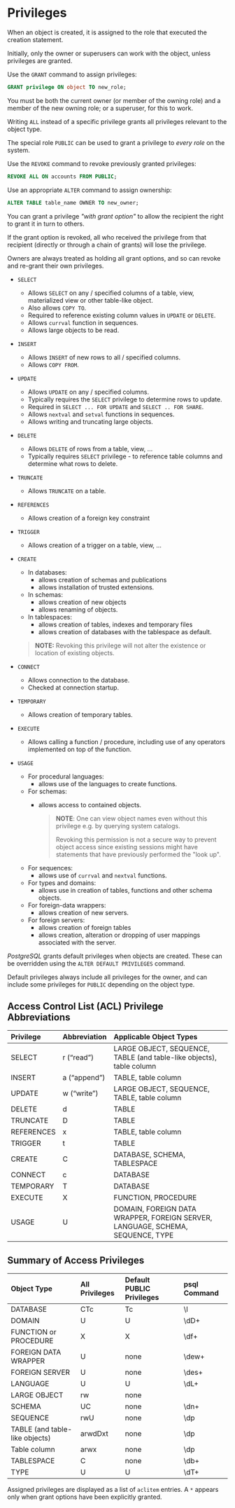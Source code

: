 # Privileges

When an object is created, it is assigned to the role that executed the creation statement.

Initially, only the owner or superusers can work with the object, unless privileges are granted.

Use the `GRANT` command to assign privileges:

```sql
GRANT privilege ON object TO new_role;
```

You must be both the current owner (or member of the owning role) and a member of the new owning role; or a superuser, for this to work.

Writing `ALL` instead of a specific privilege grants all privileges relevant to the object type.

The special role `PUBLIC` can be used to grant a privilege to *every role* on the system.

Use the `REVOKE` command to revoke previously granted privileges:

```sql
REVOKE ALL ON accounts FROM PUBLIC;
```

Use an appropriate `ALTER` command to assign ownership:

```sql
ALTER TABLE table_name OWNER TO new_owner;
```

You can grant a privilege *"with grant option"* to allow the recipient the right to grant it in turn to others.

If the grant option is revoked, all who received the privilege from that recipient (directly or through a chain of grants) will lose the privilege.

Owners are always treated as holding all grant options, and so can revoke and re-grant their own privileges.

- `SELECT`
  - Allows `SELECT` on any / specified columns of a table, view, materialized view or other table-like object.
  - Also allows `COPY TO`.
  - Required to reference existing column values in `UPDATE` or `DELETE`.
  - Allows `currval` function in sequences.
  - Allows large objects to be read.

- `INSERT`
  - Allows `INSERT` of new rows to all / specified columns.
  - Allows `COPY FROM`.

- `UPDATE`
  - Allows `UPDATE` on any / specified columns.
  - Typically requires the `SELECT` privilege to determine rows to update.
  - Required in `SELECT ... FOR UPDATE` and `SELECT .. FOR SHARE`.
  - Allows `nextval` and `setval` functions in sequences.
  - Allows writing and truncating large objects.

- `DELETE`
  - Allows `DELETE` of rows from a table, view, ...
  - Typically requires `SELECT` privilege - to reference table columns and determine what rows to delete.

- `TRUNCATE`
  - Allows `TRUNCATE` on a table.

- `REFERENCES`
  - Allows creation of a foreign key constraint

- `TRIGGER`
  - Allows creation of a trigger on a table, view, ...

- `CREATE`
  - In databases:
    - allows creation of schemas and publications
    - allows installation of trusted extensions.
  - In schemas:
    - allows creation of new objects
    - allows renaming of objects.
  - In tablespaces:
    - allows creation of tables, indexes and temporary files
    - allows creation of databases with the tablespace as default.

  >**NOTE:** Revoking this privilege will not alter the existence or location of existing objects.

- `CONNECT`
  - Allows connection to the database.
  - Checked at connection startup.

- `TEMPORARY`
  - Allows creation of temporary tables.

- `EXECUTE`
  - Allows calling a function  / procedure, including use of any operators implemented on top of the function.

- `USAGE`
  - For procedural languages:
    - allows use of the languages to create functions.
  - For schemas:
    - allows access to contained objects.

      >**NOTE**: One can view object names even without this privilege e.g. by querying system catalogs.
      >
      > Revoking this permission is not a secure way to prevent object access since existing sessions might have statements that have previously performed the "look up".
  - For sequences:
    - allows use of `currval` and `nextval` functions.
  - For types and domains:
    - allows use in creation of tables, functions and other schema objects.
  - For foreign-data wrappers:
    - allows creation of new servers.
  - For foreign servers:
    - allows creation of foreign tables
    - allows creation, alteration or dropping of user mappings associated with the server.

*PostgreSQL* grants default privileges when objects are created. These can be overridden using the `ALTER DEFAULT PRIVILEGES` command.

Default privileges always include all privileges for the owner, and can include some privileges for `PUBLIC` depending on the object type.

## Access Control List (ACL) Privilege Abbreviations

| Privilege   | Abbreviation   | Applicable Object Types                                                        |
|:------------|:---------------|:-------------------------------------------------------------------------------|
| SELECT      | r (“read”)     | LARGE OBJECT, SEQUENCE, TABLE (and table-like objects), table column           |
| INSERT      | a (“append”)   | TABLE, table column                                                            |
| UPDATE      | w (“write”)    | LARGE OBJECT, SEQUENCE, TABLE, table column                                    |
| DELETE      | d              | TABLE                                                                          |
| TRUNCATE    | D              | TABLE                                                                          |
| REFERENCES  | x              | TABLE, table column                                                            |
| TRIGGER     | t              | TABLE                                                                          |
| CREATE      | C              | DATABASE, SCHEMA, TABLESPACE                                                   |
| CONNECT     | c              | DATABASE                                                                       |
| TEMPORARY   | T              | DATABASE                                                                       |
| EXECUTE     | X              | FUNCTION, PROCEDURE                                                            |
| USAGE       | U              | DOMAIN, FOREIGN DATA WRAPPER, FOREIGN SERVER, LANGUAGE, SCHEMA, SEQUENCE, TYPE |

## Summary of Access Privileges

| Object Type                    | All Privileges   | Default PUBLIC Privileges   | psql Command   |
|:-------------------------------|:-----------------|:----------------------------|:---------------|
| DATABASE                       | CTc              | Tc                          | \l             |
| DOMAIN                         | U                | U                           | \dD+           |
| FUNCTION or PROCEDURE          | X                | X                           | \df+           |
| FOREIGN DATA WRAPPER           | U                | none                        | \dew+          |
| FOREIGN SERVER                 | U                | none                        | \des+          |
| LANGUAGE                       | U                | U                           | \dL+           |
| LARGE OBJECT                   | rw               | none                        |                |
| SCHEMA                         | UC               | none                        | \dn+           |
| SEQUENCE                       | rwU              | none                        | \dp            |
| TABLE (and table-like objects) | arwdDxt          | none                        | \dp            |
| Table column                   | arwx             | none                        | \dp            |
| TABLESPACE                     | C                | none                        | \db+           |
| TYPE                           | U                | U                           | \dT+           |

Assigned privileges are displayed as a list of `aclitem` entries. A `*` appears only when grant options have been explicitly granted.
